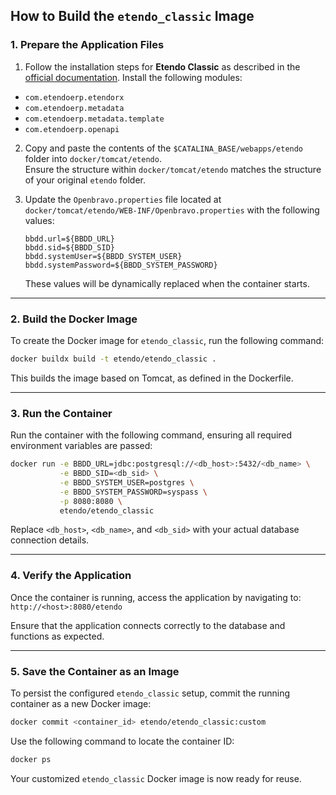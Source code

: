 ## How to Build the `etendo_classic` Image

### 1. Prepare the Application Files

1. Follow the installation steps for **Etendo Classic** as described in the [official documentation](https://docs.etendo.software/getting-started/installation). Install the following modules:

- `com.etendoerp.etendorx`
- `com.etendoerp.metadata`
- `com.etendoerp.metadata.template`
- `com.etendoerp.openapi`


2. Copy and paste the contents of the `$CATALINA_BASE/webapps/etendo` folder into `docker/tomcat/etendo`.  
   Ensure the structure within `docker/tomcat/etendo` matches the structure of your original `etendo` folder.  

3. Update the `Openbravo.properties` file located at `docker/tomcat/etendo/WEB-INF/Openbravo.properties` with the following values:  

   ```properties
   bbdd.url=${BBDD_URL}
   bbdd.sid=${BBDD_SID}
   bbdd.systemUser=${BBDD_SYSTEM_USER}
   bbdd.systemPassword=${BBDD_SYSTEM_PASSWORD}
   ```

   These values will be dynamically replaced when the container starts.

---

### 2. Build the Docker Image

To create the Docker image for `etendo_classic`, run the following command:

```sh
docker buildx build -t etendo/etendo_classic .
```

This builds the image based on Tomcat, as defined in the Dockerfile.

---

### 3. Run the Container

Run the container with the following command, ensuring all required environment variables are passed:  

```sh
docker run -e BBDD_URL=jdbc:postgresql://<db_host>:5432/<db_name> \
           -e BBDD_SID=<db_sid> \
           -e BBDD_SYSTEM_USER=postgres \
           -e BBDD_SYSTEM_PASSWORD=syspass \
           -p 8080:8080 \
           etendo/etendo_classic
```

Replace `<db_host>`, `<db_name>`, and `<db_sid>` with your actual database connection details.

---

### 4. Verify the Application

Once the container is running, access the application by navigating to:  
`http://<host>:8080/etendo`  

Ensure that the application connects correctly to the database and functions as expected.

---

### 5. Save the Container as an Image

To persist the configured `etendo_classic` setup, commit the running container as a new Docker image:  

```sh
docker commit <container_id> etendo/etendo_classic:custom
```

Use the following command to locate the container ID:  

```sh
docker ps
```

Your customized `etendo_classic` Docker image is now ready for reuse.
